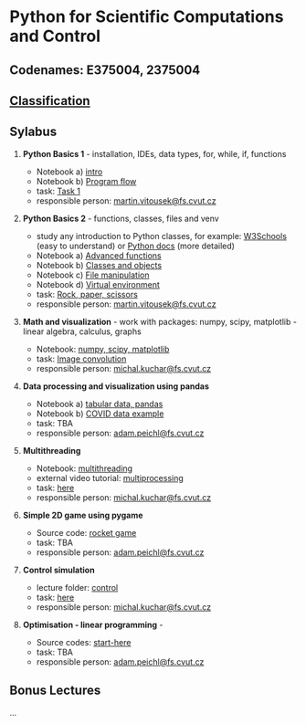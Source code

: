 # Python for Scientific Computations and Control 
## Codenames: E375004, 2375004

## [Classification](courses/classification.md)

## Sylabus

1. **Python Basics 1** - installation, IDEs, data types, for, while, if, functions

   - Notebook a) [intro](courses/intro.md)
   - Notebook b) [Program flow](courses/E375004/python_basics_1/basics_01.ipynb)
   - task: [Task 1](tasks/EN_Ceasar_cipher_encryption.ipynb)
   - responsible person: martin.vitousek@fs.cvut.cz
   
2. **Python Basics 2** - functions, classes, files and venv

   - study any introduction to Python classes, for example: [W3Schools](https://www.w3schools.com/python/python_classes.asp) (easy to understand) or [Python docs](https://docs.python.org/3/tutorial/classes.html) (more detailed)
   - Notebook a) [Advanced functions](courses/E375004/python_basics_2/basics_02a_functions_adv.ipynb)
   - Notebook b) [Classes and objects](courses/E375004/python_basics_2/basics_02b_oop.ipynb)
   - Notebook c) [File manipulation](courses/E375004/python_basics_2/basics_02c_files.ipynb)
   - Notebook d) [Virtual environment](courses/E375004/python_basics_2/basics_02d_venv.ipynb)
   - task: [Rock, paper, scissors](tasks/rock_paper_scissors)
   - responsible person: martin.vitousek@fs.cvut.cz

3. **Math and visualization** - work with packages: numpy, scipy, matplotlib - linear algebra, calculus, graphs 

   - Notebook: [numpy, scipy, matplotlib](courses/E375004/numpy_matplotlib/numpy_matplotlib.ipynb)
   - task: [Image convolution](tasks/EN_numpy_convolution_filter.ipynb)
   - responsible person: michal.kuchar@fs.cvut.cz

4. **Data processing and visualization using pandas**

   - Notebook a) [tabular data, pandas](courses/E375004/data_pandas/basics_01.ipynb)
   - Notebook b) [COVID data example](courses/E375004/data_pandas/basics_02.ipynb)
   - task: TBA
   - responsible person: adam.peichl@fs.cvut.cz

5. **Multithreading** 

   - Notebook: [multithreading](courses/E375004/multithreading/multithreading.ipynb)
   - external video tutorial: [multiprocessing](https://youtu.be/fKl2JW_qrso)
   - task: [here](tasks/multithreading/multithreading.ipynb)
   - responsible person: michal.kuchar@fs.cvut.cz

6. **Simple 2D game using pygame**

   - Source code: [rocket game](courses/E375004/pygame)
   - task: TBA
   - responsible person: adam.peichl@fs.cvut.cz

7. **Control simulation** 

   - lecture folder: [control](courses/E375004/control)
   - task: [here](tasks/controller/controller.ipynb)
   - responsible person: michal.kuchar@fs.cvut.cz

8. **Optimisation - linear programming** - 

   - Source codes: [start-here](courses/E375004/optimisation/cvxpy.md)
   - task: TBA
   - responsible person: adam.peichl@fs.cvut.cz

## Bonus Lectures
   ...
